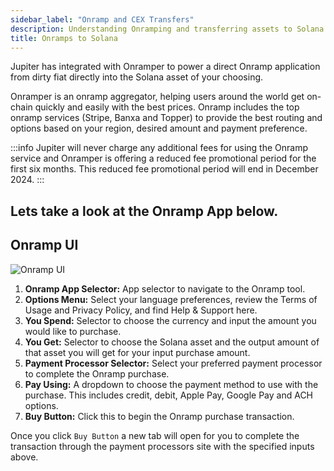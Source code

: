 ```yaml
---
sidebar_label: "Onramp and CEX Transfers"
description: Understanding Onramping and transferring assets to Solana from CEX's.
title: Onramps to Solana
---
```


<head>
    <title>Asset Onramps to Solana</title>
    <meta name="twitter:card" content="summary" />
</head>

Jupiter has integrated with Onramper to power a direct Onramp application from dirty fiat directly into the Solana asset of your choosing. 

Onramper is an onramp aggregator, helping users around the world get on-chain quickly and easily with the best prices. Onramp includes the top onramp services (Stripe, Banxa and Topper) to provide the best routing and options based on your region, desired amount and payment preference.

:::info
Jupiter will never charge any additional fees for using the Onramp service and Onramper is offering a reduced fee promotional period for the first six months. This reduced fee promotional period will end in December 2024.
:::

**Lets take a look at the Onramp App below.**
---

## Onramp UI

![Onramp UI]()

1. **Onramp App Selector:** App selector to navigate to the Onramp tool.
2. **Options Menu:** Select your language preferences, review the Terms of Usage and Privacy Policy, and find Help & Support here. 
3. **You Spend:** Selector to choose the currency and input the amount you would like to purchase.
4. **You Get:** Selector to choose the Solana asset and the output amount of that asset you will get for your input purchase amount.
5. **Payment Processor Selector:** Select your preferred payment processor to complete the Onramp purchase.
6. **Pay Using:** A dropdown to choose the payment method to use with the purchase. This includes credit, debit, Apple Pay, Google Pay and ACH options.
7. **Buy Button:** Click this to begin the Onramp purchase transaction.

Once you click `Buy Button` a new tab will open for you to complete the transaction through the payment processors site with the specified inputs above.


